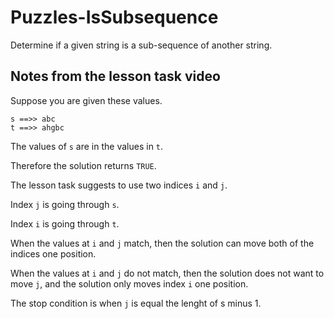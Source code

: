 # Puzzles-IsSubsequence

Determine if a given string is a sub-sequence of another string.

## Notes from the lesson task video

Suppose you are given these values.

```
s ==>> abc
t ==>> ahgbc
```
The values of `s` are in the values in `t`.

Therefore the solution returns `TRUE`.

The lesson task suggests to use two indices `i` and `j`.

Index `j` is going through `s`.

Index `i` is going through `t`.

When the values at `i` and `j` match, then the solution can move both of the indices one position.

When the values at `i` and `j` do not match, then the solution does not want to move `j`,
and the solution only moves index `i` one position.

The stop condition is when `j` is equal the lenght of s minus 1.



